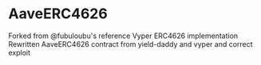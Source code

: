 # AaveERC4626

Forked from @fubuloubu's reference Vyper ERC4626 implementation
Rewritten AaveERC4626 contract from yield-daddy and vyper and correct exploit
